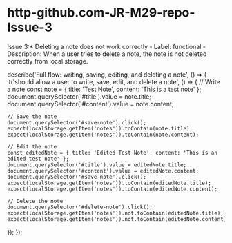 # http-github.com-JR-M29-repo-Issue-3

Issue 3:* Deleting a note does not work correctly
    - Label: functional
    - Description: When a user tries to delete a note, the note is not deleted correctly from local storage.


describe('Full flow: writing, saving, editing, and deleting a note', () => {
  it('should allow a user to write, save, edit, and delete a note', () => {
    // Write a note
    const note = { title: 'Test Note', content: 'This is a test note' };
    document.querySelector('#title').value = note.title;
    document.querySelector('#content').value = note.content;

    // Save the note
    document.querySelector('#save-note').click();
    expect(localStorage.getItem('notes')).toContain(note.title);
    expect(localStorage.getItem('notes')).toContain(note.content);

    // Edit the note
    const editedNote = { title: 'Edited Test Note', content: 'This is an edited test note' };
    document.querySelector('#title').value = editedNote.title;
    document.querySelector('#content').value = editedNote.content;
    document.querySelector('#save-note').click();
    expect(localStorage.getItem('notes')).toContain(editedNote.title);
    expect(localStorage.getItem('notes')).toContain(editedNote.content);

    // Delete the note
    document.querySelector('#delete-note').click();
    expect(localStorage.getItem('notes')).not.toContain(editedNote.title);
    expect(localStorage.getItem('notes')).not.toContain(editedNote.content);
  });
});
